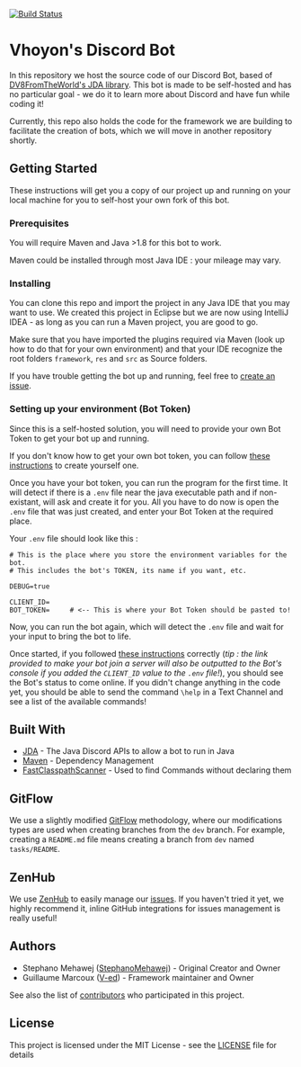 [![Build Status](https://travis-ci.org/Vhoyon/Discord-Bot.svg?branch=dev)](https://travis-ci.org/Vhoyon/Discord-Bot)

# Vhoyon's Discord Bot

In this repository we host the source code of our Discord Bot, based of [DV8FromTheWorld's JDA library](https://github.com/DV8FromTheWorld/JDA). This bot is made to be self-hosted and has no particular goal - we do it to learn more about Discord and have fun while coding it!

Currently, this repo also holds the code for the framework we are building to facilitate the creation of bots, which we will move in another repository shortly.

## Getting Started

These instructions will get you a copy of our project up and running on your local machine for you to self-host your own fork of this bot.

### Prerequisites

You will require Maven and Java >1.8 for this bot to work.

Maven could be installed through most Java IDE : your mileage may vary.

### Installing

You can clone this repo and import the project in any Java IDE that you may want to use. We created this project in Eclipse but we are now using IntelliJ IDEA - as long as you can run a Maven project, you are good to go.

Make sure that you have imported the plugins required via Maven (look up how to do that for your own environment) and that your IDE recognize the root folders `framework`, `res` and `src` as Source folders.

If you have trouble getting the bot up and running, feel free to [create an issue](https://github.com/Vhoyon/Discord-Bot/issues).

### Setting up your environment (Bot Token)

Since this is a self-hosted solution, you will need to provide your own Bot Token to get your bot up and running.

If you don't know how to get your own bot token, you can follow [these instructions](https://github.com/reactiflux/discord-irc/wiki/Creating-a-discord-bot-&-getting-a-token) to create yourself one.

Once you have your bot token, you can run the program for the first time. It will detect if there is a `.env` file near the java executable path and if non-existant, will ask and create it for you. All you have to do now is open the `.env` file that was just created, and enter your Bot Token at the required place.

Your `.env` file should look like this :

```properties
# This is the place where you store the environment variables for the bot.
# This includes the bot's TOKEN, its name if you want, etc.

DEBUG=true

CLIENT_ID=
BOT_TOKEN=     # <-- This is where your Bot Token should be pasted to!
```

Now, you can run the bot again, which will detect the `.env` file and wait for your input to bring the bot to life.

Once started, if you followed [these instructions](https://github.com/reactiflux/discord-irc/wiki/Creating-a-discord-bot-&-getting-a-token) correctly (_tip : the link provided to make your bot join a server will also be outputted to the Bot's console if you added the `CLIENT_ID` value to the `.env` file!_), you should see the Bot's status to come online. If you didn't change anything in the code yet, you should be able to send the command `\help` in a Text Channel and see a list of the available commands!

## Built With

- [JDA](https://github.com/DV8FromTheWorld/JDA) - The Java Discord APIs to allow a bot to run in Java
- [Maven](https://maven.apache.org/) - Dependency Management
- [FastClasspathScanner](https://github.com/lukehutch/fast-classpath-scanner) - Used to find Commands without declaring them

## GitFlow

We use a slightly modified [GitFlow](https://www.atlassian.com/git/tutorials/comparing-workflows/gitflow-workflow) methodology, where our modifications types are used when creating branches from the `dev` branch. For example, creating a `README.md` file means creating a branch from `dev` named `tasks/README`.

## ZenHub

We use [ZenHub](https://www.zenhub.com/) to easily manage our [issues](https://github.com/Vhoyon/Discord-Bot/issues). If you haven't tried it yet, we highly recommend it, inline GitHub integrations for issues management is really useful!

## Authors

- Stephano Mehawej ([StephanoMehawej](https://github.com/StephanoMehawej)) - Original Creator and Owner
- Guillaume Marcoux ([V-ed](https://github.com/V-ed)) - Framework maintainer and Owner

See also the list of [contributors](https://github.com/Vhoyon/Discord-Bot/contributors) who participated in this project.

## License

This project is licensed under the MIT License - see the [LICENSE](LICENSE) file for details
